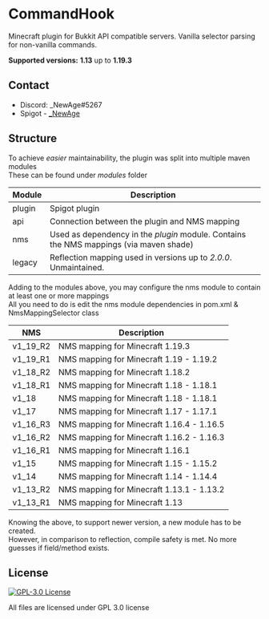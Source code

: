 # CommandHook
Minecraft plugin for Bukkit API compatible servers. Vanilla selector parsing for non-vanilla commands.

**Supported versions:**
**1.13** up to **1.19.3**

## Contact
* Discord: _NewAge#5267
* Spigot - [_NewAge](https://www.spigotmc.org/members/_newage.106350/)

## Structure
To achieve _easier_ maintainability, the plugin was split into multiple maven modules <br/>
These can be found under _modules_ folder <br/>

| Module | Description                                                                            |
|--------|----------------------------------------------------------------------------------------|
| plugin | Spigot plugin                                                                          |
| api    | Connection between the plugin and NMS mapping                                          |
| nms    | Used as dependency in the _plugin_ module. Contains the NMS mappings (via maven shade) |
| legacy | Reflection mapping used in versions up to _2.0.0_. Unmaintained.                       |

Adding to the modules above, you may configure the nms module to contain at least one or more mappings <br/>
All you need to do is edit the nms module dependencies in pom.xml & NmsMappingSelector class

| NMS      | Description                               |
|----------|-------------------------------------------|
| v1_19_R2 | NMS mapping for Minecraft 1.19.3          |
| v1_19_R1 | NMS mapping for Minecraft 1.19   - 1.19.2 |
| v1_18_R2 | NMS mapping for Minecraft 1.18.2          |
| v1_18_R1 | NMS mapping for Minecraft 1.18   - 1.18.1 |
| v1_18    | NMS mapping for Minecraft 1.18   - 1.18.1 |
| v1_17    | NMS mapping for Minecraft 1.17   - 1.17.1 |
| v1_16_R3 | NMS mapping for Minecraft 1.16.4 - 1.16.5 |
| v1_16_R2 | NMS mapping for Minecraft 1.16.2 - 1.16.3 | 
| v1_16_R1 | NMS mapping for Minecraft 1.16.1          |
| v1_15    | NMS mapping for Minecraft 1.15   - 1.15.2 |
| v1_14    | NMS mapping for Minecraft 1.14   - 1.14.4 |
| v1_13_R2 | NMS mapping for Minecraft 1.13.1 - 1.13.2 |
| v1_13_R1 | NMS mapping for Minecraft 1.13            |

Knowing the above, to support newer version, a new module has to be created. <br/>
However, in comparison to reflection, compile safety is met. No more guesses if field/method exists.

## License
[![GPL-3.0 License](https://img.shields.io/github/license/NewAgeCZ/CommandHook?&logo=github)](LICENSE)

All files are licensed under GPL 3.0 license